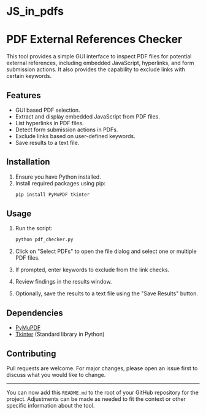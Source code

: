 # JS_in_pdfs

# PDF External References Checker

This tool provides a simple GUI interface to inspect PDF files for potential external references, including embedded JavaScript, hyperlinks, and form submission actions. It also provides the capability to exclude links with certain keywords.

## Features

- GUI based PDF selection.
- Extract and display embedded JavaScript from PDF files.
- List hyperlinks in PDF files.
- Detect form submission actions in PDFs.
- Exclude links based on user-defined keywords.
- Save results to a text file.

## Installation

1. Ensure you have Python installed.
2. Install required packages using pip:
   ```bash
   pip install PyMuPDF tkinter
   ```

## Usage

1. Run the script:
   ```bash
   python pdf_checker.py
   ```

2. Click on "Select PDFs" to open the file dialog and select one or multiple PDF files.
3. If prompted, enter keywords to exclude from the link checks.
4. Review findings in the results window.
5. Optionally, save the results to a text file using the "Save Results" button.

## Dependencies

- [PyMuPDF](https://pymupdf.readthedocs.io/en/latest/)
- [Tkinter](https://docs.python.org/3/library/tkinter.html) (Standard library in Python)

## Contributing

Pull requests are welcome. For major changes, please open an issue first to discuss what you would like to change.

---

You can now add this `README.md` to the root of your GitHub repository for the project. Adjustments can be made as needed to fit the context or other specific information about the tool.
